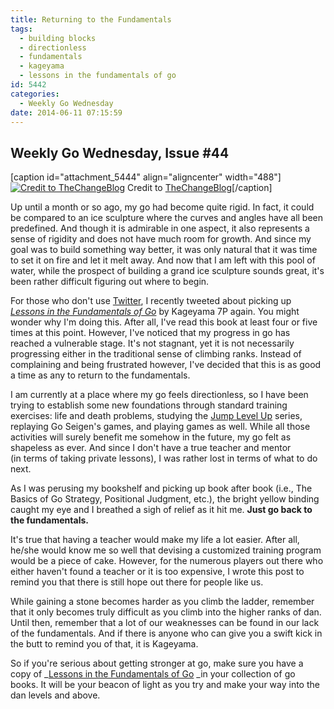 ```yaml
---
title: Returning to the Fundamentals
tags:
  - building blocks
  - directionless
  - fundamentals
  - kageyama
  - lessons in the fundamentals of go
id: 5442
categories:
  - Weekly Go Wednesday
date: 2014-06-11 07:15:59
---
```


## Weekly Go Wednesday, Issue #44

[caption id="attachment_5444" align="aligncenter" width="488"][![Credit to TheChangeBlog](http://www.bengozen.com/wp-content/uploads/2014/06/wgw44.jpg)](http://www.bengozen.com/wp-content/uploads/2014/06/wgw44.jpg) Credit to [TheChangeBlog](http://www.thechangeblog.com/success-in-life/ "Source for featured image")[/caption]

Up until a month or so ago, my go had become quite rigid. In fact, it could be compared to an ice sculpture where the curves and angles have all been predefined. And though it is admirable in one aspect, it also represents a sense of rigidity and does not have much room for growth. And since my goal was to build something way better, it was only natural that it was time to set it on fire and let it melt away. And now that I am left with this pool of water, while the prospect of building a grand ice sculpture sounds great, it's been rather difficult figuring out where to begin.

For those who don't use [Twitter](http://www.twitter.com/bengozen "BenGoZen"), I recently tweeted about picking up [_Lessons in the Fundamentals of Go_](http://www.bengozen.com/book-review-lessons-in-the-fundamentals-of-go/ "Book Review: Lessons in the Fundamentals of Go") by Kageyama 7P again. You might wonder why I'm doing this. After all, I've read this book at least four or five times at this point. However, I've noticed that my progress in go has reached a vulnerable stage. It's not stagnant, yet it is not necessarily progressing either in the traditional sense of climbing ranks. Instead of complaining and being frustrated however, I've decided that this is as good a time as any to return to the fundamentals.

<!--more-->

I am currently at a place where my go feels directionless, so I have been trying to establish some new foundations through standard training exercises: life and death problems, studying the [Jump Level Up](http://www.bengozen.com/book-review-jump-level-1/ "Book Review: Jump Level Up 1") series, replaying Go Seigen's games, and playing games as well. While all those activities will surely benefit me somehow in the future, my go felt as shapeless as ever. And since I don't have a true teacher and mentor (in terms of taking private lessons), I was rather lost in terms of what to do next.

As I was perusing my bookshelf and picking up book after book (i.e., The Basics of Go Strategy, Positional Judgment, etc.), the bright yellow binding caught my eye and I breathed a sigh of relief as it hit me. **Just go back to the fundamentals.**

It's true that having a teacher would make my life a lot easier. After all, he/she would know me so well that devising a customized training program would be a piece of cake. However, for the numerous players out there who either haven't found a teacher or it is too expensive, I wrote this post to remind you that there is still hope out there for people like us.

While gaining a stone becomes harder as you climb the ladder, remember that it only becomes truly difficult as you climb into the higher ranks of dan. Until then, remember that a lot of our weaknesses can be found in our lack of the fundamentals. And if there is anyone who can give you a swift kick in the butt to remind you of that, it is Kageyama.

So if you're serious about getting stronger at go, make sure you have a copy of _[Lessons in the Fundamentals of Go](http://www.bengozen.com/book-review-lessons-in-the-fundamentals-of-go/ "Book Review: Lessons in the Fundamentals of Go") _in your collection of go books. It will be your beacon of light as you try and make your way into the dan levels and above.